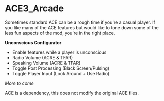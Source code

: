 # ACE3_Arcade
Sometimes standard ACE can be a rough time if you're a casual player. If you like many of the ACE features but would like to tone down some of the less fun aspects of the mod, you're in the right place.

**Unconscious Configurator**
  * Enable features while a player is unconscious
  * Radio Volume (ACRE & TFAR)
  * Speaking Volume (ACRE & TFAR)
  * Toggle Post Processing (Black Screen/Pulsing)
  * Toggle Player Input (Look Around + Use Radio)

*More to come*

ACE is a dependency, this does not modify the original ACE files.
